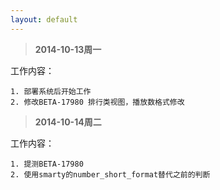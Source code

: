 ```yaml
---
layout: default
---
```


> **2014-10-13周一**

工作内容： 

	1. 部署系统后开始工作
	2. 修改BETA-17980 排行类视图，播放数格式修改 

> **2014-10-14周二**

工作内容： 

	1. 提测BETA-17980
	2. 使用smarty的number_short_format替代之前的判断



